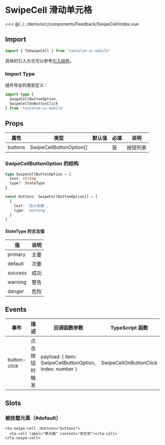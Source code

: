 # SwipeCell 滑动单元格

<CodeDemo name="SwipeCell">

<<< @/../../demo/src/components/Feedback/SwipeCell/index.vue

</CodeDemo>

## Import

```js
import { TaSwipeCell } from 'tantalum-ui-mobile'
```

具体的引入方式可以参考[引入组件](../guide/import.md)。

### Import Type

组件导出的类型定义：

```ts
import type {
  SwipeCellButtonOption,
  SwipeCellOnButtonClick
} from 'tantalum-ui-mobile'
```

## Props

| 属性    | 类型                    | 默认值 | 必填 | 说明     |
| ------- | ----------------------- | ------ | ---- | -------- |
| buttons | SwipeCellButtonOption[] |        | 是   | 按钮列表 |

### SwipeCellButtonOption 的结构

```ts
type SwipeCellButtonOption = {
  text: string
  type?: StateType
}

const buttons: SwipeCellButtonOption[] = [
  {
    text: '加入收藏',
    type: 'warning'
  }
]
```

#### StateType 的合法值

| 值      | 说明 |
| ------- | ---- |
| primary | 主要 |
| default | 次要 |
| success | 成功 |
| warning | 警告 |
| danger  | 危险 |

## Events

| 事件         | 描述           | 回调函数参数                                            | TypeScript 函数        |
| ------------ | -------------- | ------------------------------------------------------- | ---------------------- |
| button-click | 点击按钮时触发 | payload: { item: SwipeCellButtonOption, index: number } | SwipeCellOnButtonClick |

## Slots

### 被挂载元素（#default）

```vue
<ta-swipe-cell :buttons="buttons">
  <ta-cell label="单元格" content="向左划"></ta-cell>
</ta-swipe-cell>
```
